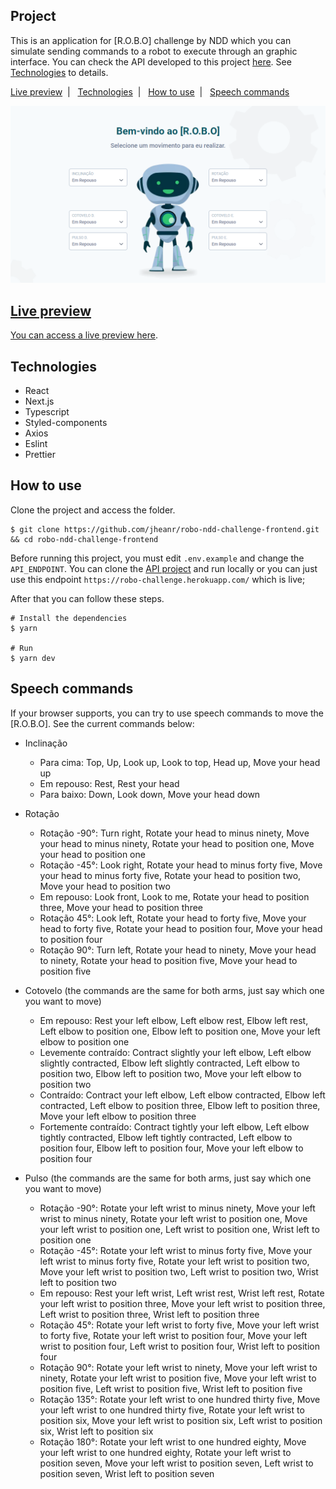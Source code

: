 ## Project

This is an application for [R.O.B.O] challenge by NDD which you can simulate sending commands to a robot to execute through an graphic interface. You can check the API developed to this project [here](https://github.com/jheanr/robo-ndd-challenge-backend). See [Technologies](#technologies) to details.

<p>
  <a href="#live-preview">Live preview</a>&nbsp;&nbsp;|&nbsp;&nbsp;
  <a href="#technologies">Technologies</a>&nbsp;&nbsp;|&nbsp;&nbsp;
  <a href="#how-to-use">How to use</a>&nbsp;&nbsp;|&nbsp;&nbsp;
  <a href="#speech-commands">Speech commands
</p>

![cover](.github/cover.png?style=flat)

## Live preview

You can access a live preview [here](https://robo-challenge.vercel.app).

## Technologies

- React
- Next.js
- Typescript
- Styled-components
- Axios
- Eslint
- Prettier

## How to use

Clone the project and access the folder.

```shell
$ git clone https://github.com/jheanr/robo-ndd-challenge-frontend.git && cd robo-ndd-challenge-frontend
```

Before running this project, you must edit `.env.example` and change the `API_ENDPOINT`. You can clone the [API project](https://github.com/jheanr/robo-ndd-challenge-backend) and run locally or you can just use this endpoint `https://robo-challenge.herokuapp.com/` which is live;

After that you can follow these steps.

```shell
# Install the dependencies
$ yarn

# Run
$ yarn dev
```

## Speech commands

If your browser supports, you can try to use speech commands to move the [R.O.B.O]. See the current commands below:

- Inclinação
  - Para cima: Top, Up, Look up, Look to top, Head up, Move your head up 
  - Em repouso: Rest, Rest your head
  - Para baixo: Down, Look down, Move your head down

- Rotação
  - Rotação -90°: Turn right, Rotate your head to minus ninety, Move your head to minus ninety, Rotate your head to position one, Move your head to position one
  - Rotação -45°: Look right, Rotate your head to minus forty five, Move your head to minus forty five, Rotate your head to position two, Move your head to position two
  - Em repouso: Look front, Look to me, Rotate your head to position three, Move your head to position three
  - Rotação 45°: Look left, Rotate your head to forty five, Move your head to forty five, Rotate your head to position four, Move your head to position four
  - Rotação 90°: Turn left, Rotate your head to ninety, Move your head to ninety, Rotate your head to position five, Move your head to position five
  
- Cotovelo (the commands are the same for both arms, just say which one you want to move)
  - Em repouso: Rest your left elbow, Left elbow rest, Elbow left rest, Left elbow to position one, Elbow left to position one, Move your left elbow to position one
  - Levemente contraído: Contract slightly your left elbow, Left elbow slightly contracted, Elbow left slightly contracted, Left elbow to position two, Elbow left to position two, Move your left elbow to position two
  - Contraído: Contract your left elbow, Left elbow contracted, Elbow left contracted, Left elbow to position three, Elbow left to position three, Move your left elbow to position three
  - Fortemente contraído: Contract tightly your left elbow, Left elbow tightly contracted, Elbow left tightly contracted, Left elbow to position four, Elbow left to position four, Move your left elbow to position four

- Pulso (the commands are the same for both arms, just say which one you want to move)
  - Rotação -90°: Rotate your left wrist to minus ninety, Move your left wrist to minus ninety, Rotate your left wrist to position one, Move your left wrist to position one, Left wrist to position one, Wrist left to position one
  - Rotação -45°: Rotate your left wrist to minus forty five, Move your left wrist to minus forty five, Rotate your left wrist to position two, Move your left wrist to position two, Left wrist to position two, Wrist left to position two
  - Em repouso: Rest your left wrist, Left wrist rest, Wrist left rest, Rotate your left wrist to position three, Move your left wrist to position three, Left wrist to position three, Wrist left to position three
  - Rotação 45°: Rotate your left wrist to forty five, Move your left wrist to forty five, Rotate your left wrist to position four, Move your left wrist to position four, Left wrist to position four, Wrist left to position four
  - Rotação 90°: Rotate your left wrist to ninety, Move your left wrist to ninety, Rotate your left wrist to position five, Move your left wrist to position five, Left wrist to position five, Wrist left to position five
  - Rotação 135°: Rotate your left wrist to one hundred thirty five, Move your left wrist to one hundred thirty five, Rotate your left wrist to position six, Move your left wrist to position six, Left wrist to position six, Wrist left to position six
  - Rotação 180°: Rotate your left wrist to one hundred eighty, Move your left wrist to one hundred eighty, Rotate your left wrist to position seven, Move your left wrist to position seven, Left wrist to position seven, Wrist left to position seven
